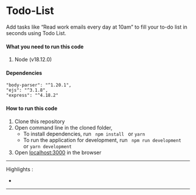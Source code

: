 # Todo-List

Add tasks like “Read work emails every day at 10am” to fill your to-do list in seconds using Todo List.

#### What you need to run this code
1. Node (v18.12.0)

#### Dependencies
    "body-parser": "^1.20.1",
    "ejs": "^3.1.8",
    "express": "^4.18.2"

####  How to run this code
1. Clone this repository
2. Open command line in the cloned folder,
   - To install dependencies, run ```  npm install  ``` or ``` yarn ```
   - To run the application for development, run ```  npm run development  ``` or ``` yarn development ```
4. Open [localhost:3000](http://localhost:3000/) in the browser
----

Highlights :

-

---
